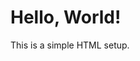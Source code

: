 <!DOCTYPE html>
<html lang="en">
<head>
  <meta charset="UTF-8">
  <meta name="viewport" content="width=device-width, initial-scale=1.0">
  <title>Simple HTML</title>
</head>
<body>
  <h1>Hello, World!</h1>
  <p>This is a simple HTML setup.</p>
</body>
</html>
